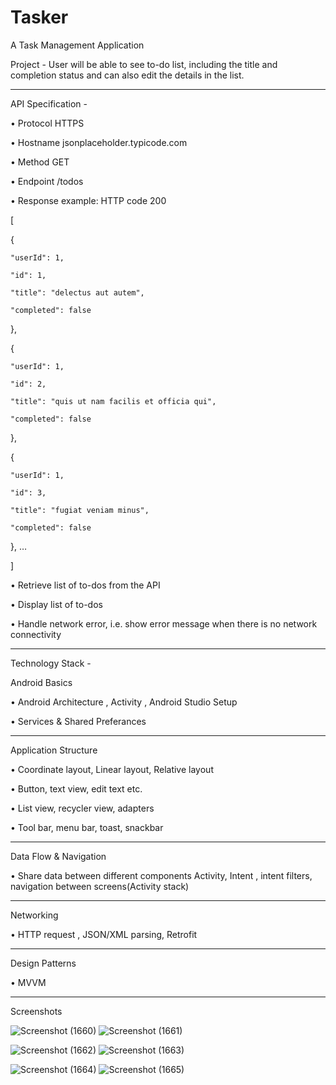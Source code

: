 # Tasker
A Task Management Application 

Project - User will be able to see to-do list, including the title and completion status and can also edit the details in the list.

------------------------------------------------------------------------------------------------------------------------------------------------------------------------------

API Specification - 

•	Protocol HTTPS

•	Hostname jsonplaceholder.typicode.com

•	Method GET

•	Endpoint /todos

•	Response example: HTTP code 200

[

  {
	
    "userId": 1,
		
    "id": 1,
		
    "title": "delectus aut autem",
		
    "completed": false
		
  },
	
  {
	
    "userId": 1,
		
    "id": 2,
		
    "title": "quis ut nam facilis et officia qui",
		
    "completed": false
		
  },
	
  {
	
    "userId": 1,
		
    "id": 3,
		
    "title": "fugiat veniam minus",
		
    "completed": false
		
  },
  …
	
]

•	Retrieve list of to-dos from the API

•	Display list of to-dos

•	Handle network error, i.e. show error message when there is no network connectivity

-------------------------------------------------------------------------------------------------
Technology Stack - 


Android Basics 

•	Android Architecture , Activity , Android Studio Setup

•	Services & Shared Preferances

-----------------------------------------------------------------------------------------------------------------------------------------------------------------------------

Application Structure

•	Coordinate layout, Linear layout, Relative layout

•	Button, text view, edit text etc.

•	List view, recycler view, adapters

•	Tool bar, menu bar, toast, snackbar 

-----------------------------------------------------------------------------------------------------------------------------------------------------------------------------

Data Flow & Navigation

•	Share data between different components Activity, Intent , intent filters, navigation between screens(Activity stack) 

------------------------------------------------------------------------------------------------------------------------------------------------------------------------------

Networking

•	HTTP request , JSON/XML parsing, Retrofit 

------------------------------------------------------------------------------------------------------------------------------------------------------------------------------

Design Patterns

•	MVVM  



------------------------------------------------------------------------------------------------------------------------------------------------------------------------------

Screenshots

![Screenshot (1660)](https://user-images.githubusercontent.com/62786707/123301739-9e436080-d539-11eb-91a9-51edd7b1920b.png)     ![Screenshot (1661)](https://user-images.githubusercontent.com/62786707/123302189-127e0400-d53a-11eb-9468-f4e1954f91fe.png)


![Screenshot (1662)](https://user-images.githubusercontent.com/62786707/123302475-5d981700-d53a-11eb-861d-0e600be342a0.png) ![Screenshot (1663)](https://user-images.githubusercontent.com/62786707/123302534-6be63300-d53a-11eb-8410-181dff242cc8.png)



![Screenshot (1664)](https://user-images.githubusercontent.com/62786707/123302585-7c96a900-d53a-11eb-8c5d-54a55e736fc8.png) ![Screenshot (1665)](https://user-images.githubusercontent.com/62786707/123302643-8ddfb580-d53a-11eb-95bb-b329a0b4da6f.png)


